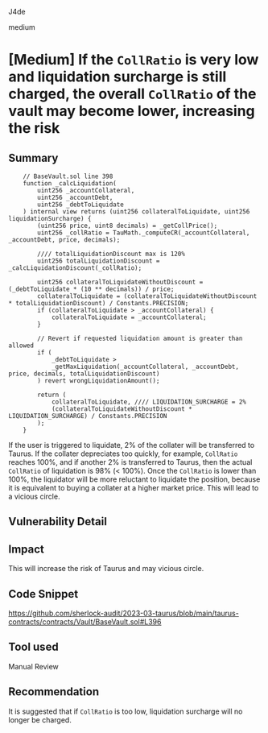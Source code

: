 J4de

medium

# [Medium] If the `CollRatio` is very low and liquidation surcharge is still charged, the overall `CollRatio` of the vault may become lower, increasing the risk

## Summary

```solidity
    // BaseVault.sol line 398
    function _calcLiquidation(
        uint256 _accountCollateral,
        uint256 _accountDebt,
        uint256 _debtToLiquidate
    ) internal view returns (uint256 collateralToLiquidate, uint256 liquidationSurcharge) {
        (uint256 price, uint8 decimals) = _getCollPrice();
        uint256 _collRatio = TauMath._computeCR(_accountCollateral, _accountDebt, price, decimals);

        //// totalLiquidationDiscount max is 120%
        uint256 totalLiquidationDiscount = _calcLiquidationDiscount(_collRatio);

        uint256 collateralToLiquidateWithoutDiscount = (_debtToLiquidate * (10 ** decimals)) / price;
        collateralToLiquidate = (collateralToLiquidateWithoutDiscount * totalLiquidationDiscount) / Constants.PRECISION;
        if (collateralToLiquidate > _accountCollateral) {
            collateralToLiquidate = _accountCollateral;
        }

        // Revert if requested liquidation amount is greater than allowed
        if (
            _debtToLiquidate >
            _getMaxLiquidation(_accountCollateral, _accountDebt, price, decimals, totalLiquidationDiscount)
        ) revert wrongLiquidationAmount();

        return (
            collateralToLiquidate, //// LIQUIDATION_SURCHARGE = 2%
            (collateralToLiquidateWithoutDiscount * LIQUIDATION_SURCHARGE) / Constants.PRECISION
        );
    }
```

If the user is triggered to liquidate, 2% of the collater will be transferred to Taurus. If the collater depreciates too quickly, for example, `CollRatio` reaches 100%, and if another 2% is transferred to Taurus, then the actual `CollRatio` of liquidation is 98% (< 100%). Once the `CollRatio` is lower than 100%, the liquidator will be more reluctant to liquidate the position, because it is equivalent to buying a collater at a higher market price. This will lead to a vicious circle.

## Vulnerability Detail

## Impact

This will increase the risk of Taurus and may vicious circle.

## Code Snippet

https://github.com/sherlock-audit/2023-03-taurus/blob/main/taurus-contracts/contracts/Vault/BaseVault.sol#L396

## Tool used

Manual Review

## Recommendation

It is suggested that if `CollRatio` is too low, liquidation surcharge will no longer be charged.